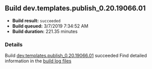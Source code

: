 ## Build dev.templates.publish_0.20.19066.01
- **Build result:** `succeeded`
- **Build queued:** 3/7/2019 7:34:52 AM
- **Build duration:** 221.35 minutes
### Details
Build [dev.templates.publish_0.20.19066.01](https://winappstudio.visualstudio.com/web/build.aspx?pcguid=a4ef43be-68ce-4195-a619-079b4d9834c2&builduri=vstfs%3a%2f%2f%2fBuild%2fBuild%2f27209) succeeded
Find detailed information in the [build log files](https://uwpctdiags.blob.core.windows.net/buildlogs/dev.templates.publish_0.20.19066.01_logs.zip)
